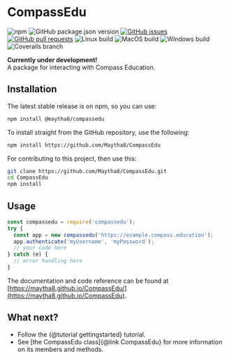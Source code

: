 # CompassEdu
![npm](https://img.shields.io/npm/v/@maytha8/compassedu?style=flat-square)
![GitHub package.json version](https://img.shields.io/github/package-json/v/Maytha8/CompassEdu?label=dev&style=flat-square)
[![GitHub issues](https://img.shields.io/github/issues/Maytha8/CompassEdu?style=flat-square)](https://github.com/Maytha8/CompassEdu/issues)
[![GitHub pull requests](https://img.shields.io/github/issues-pr/Maytha8/CompassEdu?style=flat-square)](https://github.com/Maytha8/CompassEdu/pulls)
![Linux build](https://img.shields.io/github/workflow/status/Maytha8/CompassEdu/Node.js%20CI?label=linux&style=flat-square)
![MacOS build](https://img.shields.io/github/workflow/status/Maytha8/CompassEdu/Node.js%20CI%20MacOS?label=macos&style=flat-square)
![Windows build](https://img.shields.io/github/workflow/status/Maytha8/CompassEdu/Node.js%20CI%20Windows?label=win&style=flat-square)
![Coveralls branch](https://img.shields.io/coveralls/github/Maytha8/CompassEdu/main?style=flat-square)

**Currently under development!**<br>
A package for interacting with Compass Education.

## Installation

The latest stable release is on npm, so you can use:
```sh
npm install @maytha8/compassedu
```

To install straight from the GitHub repository, use the following:
```sh
npm install https://github.com/Maytha8/CompassEdu
```

For contributing to this project, then use this:
```sh
git clone https://github.com/Maytha8/CompassEdu.git
cd CompassEdu
npm install
```

## Usage
```js
const compassedu = require('compassedu');
try {
  const app = new compassedu('https://example.compass.education');
  app.authenticate('myUsername', 'myPassword');
  // your code here
} catch (e) {
  // error handling here
}
```

The documentation and code reference can be found at [https://maytha8.github.io/CompassEdu/](https://maytha8.github.io/CompassEdu).

## What next?
- Follow the {@tutorial gettingstarted} tutorial.
- See [the CompassEdu class]{@link CompassEdu} for more information on its members and methods.
